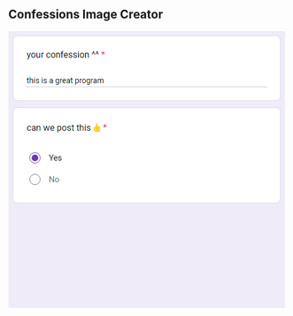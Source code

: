 ## Confessions Image Creator

![preview image](https://github.com/UnidentifiedX/Confessions-Image-Creator/blob/master/images/preview.png?raw=)